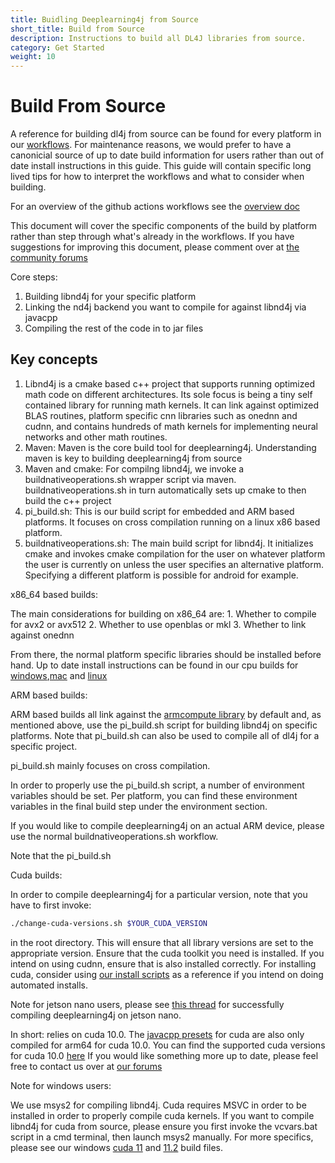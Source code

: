 ```yaml
---
title: Buidling Deeplearning4j from Source
short_title: Build from Source
description: Instructions to build all DL4J libraries from source.
category: Get Started
weight: 10
---
```


# Build From Source

A reference for building dl4j from source can be found for every platform in our [workflows](https://github.com/eclipse/deeplearning4j/tree/master/.github/workflows). For maintenance reasons, we would prefer to have a canonicial source of up to date build information for users rather than out of date install instructions in this guide. This guide will contain specific long lived tips for how to interpret the workflows and what to consider when building.

For an overview of the github actions workflows see the [overview doc](../developer-docs/github-actions-overview.md)

This document will cover the specific components of the build by platform rather than step through what's already in the workflows. If you have suggestions for improving this document, please comment over at [the community forums](https://community.konduit.ai/)

Core steps:

1. Building libnd4j for your specific platform
2. Linking the nd4j backend you want to compile for against libnd4j via javacpp
3. Compiling the rest of the code in to jar files

## Key concepts

1. Libnd4j is a cmake based c++ project that supports running optimized math code on different architectures. Its sole focus is being a tiny self contained library for running math kernels. It can link against optimized BLAS routines, platform specific cnn libraries such as onednn and cudnn, and contains hundreds of math kernels for implementing neural networks and other math routines.
2. Maven: Maven is the core build tool for deeplearning4j. Understanding maven is key to building deeplearning4j from source
3. Maven and cmake: For compilng libnd4j, we invoke a buildnativeoperations.sh wrapper script via maven. buildnativeoperations.sh in turn automatically sets up cmake to then build the c++ project
4. pi\_build.sh: This is our build script for embedded and ARM based platforms. It focuses on cross compilation running on a linux x86 based platform.
5. buildnativeoperations.sh: The main build script for libnd4j. It initializes cmake and invokes cmake compilation for the user on whatever platform the user is currently on unless the user specifies an alternative platform. Specifying a different platform is possible for android for example.

x86\_64 based builds:

The main considerations for building on x86\_64 are: 1. Whether to compile for avx2 or avx512 2. Whether to use openblas or mkl 3. Whether to link against onednn

From there, the normal platform specific libraries should be installed before hand. Up to date install instructions can be found in our cpu builds for [windows](https://github.com/eclipse/deeplearning4j/blob/master/.github/workflows/build-deploy-windows.yml),[mac](https://github.com/eclipse/deeplearning4j/blob/master/.github/workflows/build-deploy-mac.yml) and [linux](https://github.com/eclipse/deeplearning4j/blob/master/.github/workflows/build-deploy-linux-x86_64.yml)

ARM based builds:

ARM based builds all link against the [armcompute library](https://github.com/ARM-software/ComputeLibrary/tree/master/arm_compute) by default and, as mentioned above, use the pi\_build.sh script for building libnd4j on specific platforms. Note that pi\_build.sh can also be used to compile all of dl4j for a specific project.

pi\_build.sh mainly focuses on cross compilation.

In order to properly use the pi\_build.sh script, a number of environment variables should be set. Per platform, you can find these environment variables in the final build step under the environment section.

If you would like to compile deeplearning4j on an actual ARM device, please use the normal buildnativeoperations.sh workflow.

Note that the pi\_build.sh

Cuda builds:

In order to compile deeplearning4j for a particular version, note that you have to first invoke:

```bash
./change-cuda-versions.sh $YOUR_CUDA_VERSION
```

in the root directory. This will ensure that all library versions are set to the appropriate version. Ensure that the cuda toolkit you need is installed. If you intend on using cudnn, ensure that is also installed correctly. For installing cuda, consider using [our install scripts](https://github.com/KonduitAI/cuda-install/tree/master/.github/actions/) as a reference if you intend on doing automated installs.

Note for jetson nano users, please see [this thread](https://community.konduit.ai/t/cuda-on-jetson-nano/1364) for successfully compiling deeplearning4j on jetson nano.

In short: relies on cuda 10.0. The [javacpp presets](https://github.com/bytedeco/javacpp-presets) for cuda are also only compiled for arm64 for cuda 10.0. You can find the supported cuda versions for cuda 10.0 [here](https://repo1.maven.org/maven2/org/bytedeco/cuda/10.0-7.4-1.5/) If you would like something more up to date, please feel free to contact us over at [our forums](https://community.ko)

Note for windows users:

We use msys2 for compiling libnd4j. Cuda requires MSVC in order to be installed in order to properly compile cuda kernels. If you want to compile libnd4j for cuda from source, please ensure you first invoke the vcvars.bat script in a cmd terminal, then launch msys2 manually. For more specifics, please see our windows [cuda 11](https://github.com/eclipse/deeplearning4j/blob/master/.github/workflows/build-deploy-windows-cuda-11.0.yml) and [11.2](https://github.com/eclipse/deeplearning4j/blob/master/.github/workflows/build-deploy-windows-cuda-11.0.yml) build files.

